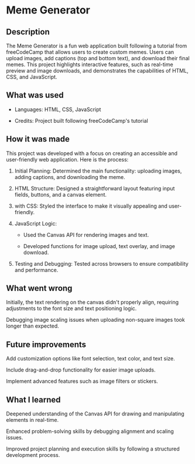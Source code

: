 # Meme Generator

## Description

The Meme Generator is a fun web application built following a tutorial from freeCodeCamp that allows users to create custom memes. Users can upload images, add captions (top and bottom text), and download their final memes. This project highlights interactive features, such as real-time preview and image downloads, and demonstrates the capabilities of HTML, CSS, and JavaScript.


## What was used

+ Languages: HTML, CSS, JavaScript

+ Credits: Project built following freeCodeCamp's tutorial


## How it was made

This project was developed with a focus on creating an accessible and user-friendly web application. Here is the process:

1. Initial Planning: Determined the main functionality: uploading images, adding captions, and downloading the meme.

2. HTML Structure: Designed a straightforward layout featuring input fields, buttons, and a canvas element.

3.  with CSS: Styled the interface to make it visually appealing and user-friendly.

4. JavaScript Logic:

     + Used the Canvas API for rendering images and text.

    + Developed functions for image upload, text overlay, and image download.


5. Testing and Debugging: Tested across browsers to ensure compatibility and performance.

## What went wrong

Initially, the text rendering on the canvas didn't properly align, requiring adjustments to the font size and text positioning logic.

Debugging image scaling issues when uploading non-square images took longer than expected.

## Future improvements

Add customization options like font selection, text color, and text size.

Include drag-and-drop functionality for easier image uploads.

Implement advanced features such as image filters or stickers.

## What I learned

Deepened understanding of the Canvas API for drawing and manipulating elements in real-time.

Enhanced problem-solving skills by debugging alignment and scaling issues.

Improved project planning and execution skills by following a structured development process.